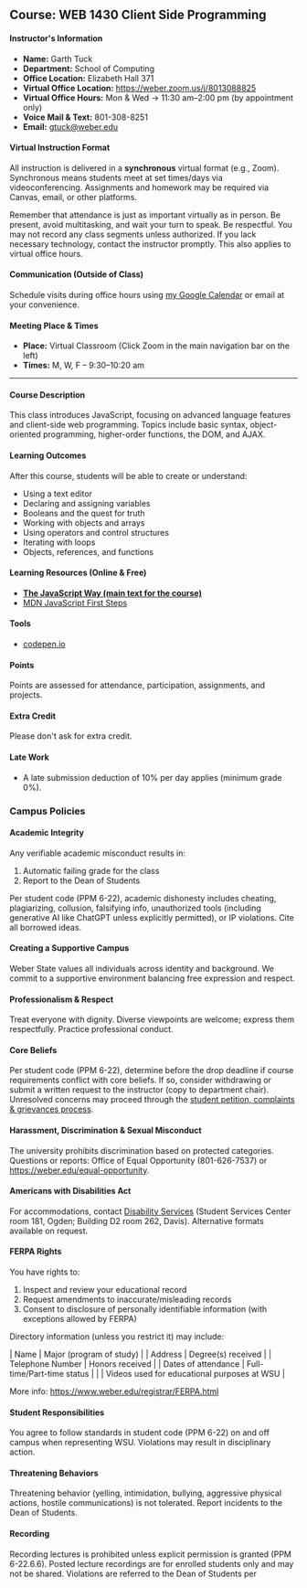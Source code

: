 ## Course: WEB 1430 Client Side Programming

#### Instructor's Information
- **Name:** Garth Tuck
- **Department:** School of Computing
- **Office Location:** Elizabeth Hall 371
- **Virtual Office Location:** https://weber.zoom.us/j/8013088825
- **Virtual Office Hours:** Mon & Wed → 11:30 am–2:00 pm (by appointment only)
- **Voice Mail & Text:** 801-308-8251
- **Email:** [gtuck@weber.edu](mailto:gtuck@weber.edu)

#### Virtual Instruction Format
All instruction is delivered in a **synchronous** virtual format (e.g., Zoom). Synchronous means students meet at set times/days via videoconferencing. Assignments and homework may be required via Canvas, email, or other platforms.

Remember that attendance is just as important virtually as in person. Be present, avoid multitasking, and wait your turn to speak. Be respectful. You may not record any class segments unless authorized. If you lack necessary technology, contact the instructor promptly. This also applies to virtual office hours.

#### Communication (Outside of Class)
Schedule visits during office hours using [my Google Calendar](https://calendar.google.com/calendar/u/0/appointments/schedules/AcZssZ2ZxOHd88y9dR5ZmI1YgcfcnhVGj2lfXlknmyVUPbRtVoTjHj3OJbIADiaxM2RC9pGFkeTWF6CK?gv=true) or email at your convenience.

#### Meeting Place & Times
- **Place:** Virtual Classroom (Click Zoom in the main navigation bar on the left)
- **Times:** M, W, F – 9:30–10:20 am

---

#### Course Description
This class introduces JavaScript, focusing on advanced language features and client-side web programming. Topics include basic syntax, object-oriented programming, higher-order functions, the DOM, and AJAX.

#### Learning Outcomes
After this course, students will be able to create or understand:
- Using a text editor
- Declaring and assigning variables
- Booleans and the quest for truth
- Working with objects and arrays
- Using operators and control structures
- Iterating with loops
- Objects, references, and functions

#### Learning Resources (Online & Free)
- **[The JavaScript Way (main text for the course)](https://thejsway.net/)**
- [MDN JavaScript First Steps](https://developer.mozilla.org/en-US/docs/Learn/JavaScript/First_steps)

#### Tools
- [codepen.io](https://codepen.io)

#### Points
Points are assessed for attendance, participation, assignments, and projects.

#### Extra Credit
Please don't ask for extra credit.

#### Late Work
- A late submission deduction of 10% per day applies (minimum grade 0%).

### Campus Policies

#### Academic Integrity
Any verifiable academic misconduct results in:
1. Automatic failing grade for the class
2. Report to the Dean of Students

Per student code (PPM 6-22), academic dishonesty includes cheating, plagiarizing, collusion, falsifying info, unauthorized tools (including generative AI like ChatGPT unless explicitly permitted), or IP violations. Cite all borrowed ideas.

#### Creating a Supportive Campus
Weber State values all individuals across identity and background. We commit to a supportive environment balancing free expression and respect.

#### Professionalism & Respect
Treat everyone with dignity. Diverse viewpoints are welcome; express them respectfully. Practice professional conduct.

#### Core Beliefs
Per student code (PPM 6-22), determine before the drop deadline if course requirements conflict with core beliefs. If so, consider withdrawing or submit a written request to the instructor (copy to department chair). Unresolved concerns may proceed through the [student petition, complaints & grievances process](https://www.weber.edu/complaint/).

#### Harassment, Discrimination & Sexual Misconduct
The university prohibits discrimination based on protected categories. Questions or reports: Office of Equal Opportunity (801-626-7537) or https://weber.edu/equal-opportunity.

#### Americans with Disabilities Act
For accommodations, contact [Disability Services](https://www.weber.edu/disabilityservices/default.html) (Student Services Center room 181, Ogden; Building D2 room 262, Davis). Alternative formats available on request.

#### FERPA Rights
You have rights to:
1. Inspect and review your educational record
2. Request amendments to inaccurate/misleading records
3. Consent to disclosure of personally identifiable information (with exceptions allowed by FERPA)

Directory information (unless you restrict it) may include:

| Name | Major (program of study) |
| Address | Degree(s) received |
| Telephone Number | Honors received |
| Dates of attendance | Full-time/Part-time status |
|  | Videos used for educational purposes at WSU |

More info: https://www.weber.edu/registrar/FERPA.html

#### Student Responsibilities
You agree to follow standards in student code (PPM 6-22) on and off campus when representing WSU. Violations may result in disciplinary action.

#### Threatening Behaviors
Threatening behavior (yelling, intimidation, bullying, aggressive physical actions, hostile communications) is not tolerated. Report incidents to the Dean of Students.

#### Recording
Recording lectures is prohibited unless explicit permission is granted (PPM 6-22.6.6). Posted lecture recordings are for enrolled students only and may not be shared. Violations are referred to the Dean of Students per